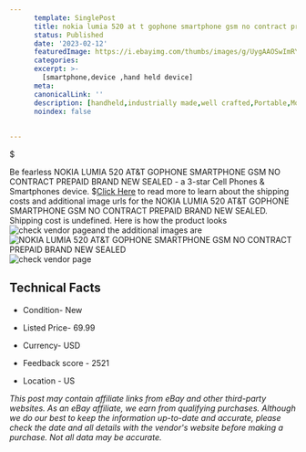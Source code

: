 ```yaml
---
      template: SinglePost
      title: nokia lumia 520 at t gophone smartphone gsm no contract prepaid brand new sealed
      status: Published
      date: '2023-02-12'
      featuredImage: https://i.ebayimg.com/thumbs/images/g/UygAAOSwImRYMmOf/s-l225.jpg
      categories: 
      excerpt: >-
        [smartphone,device ,hand held device]
      meta:
      canonicalLink: ''
      description: [handheld,industrially made,well crafted,Portable,Mobile,Compact,Convenient,Lightweight,Maneuverable,Man-portable,Miniature,Carriable,Hand-held,Light,Holdable,Transportable,Mobile device,Pocket-sized,On-the-go,Wireless,Cordless,Compact size,Convenient size, smartphone,device ,hand held device]
      noindex: false
      
        
---
```

$

Be fearless NOKIA LUMIA 520 AT&T GOPHONE SMARTPHONE GSM NO CONTRACT PREPAID BRAND NEW SEALED - a 3-star Cell Phones & Smartphones device.
$[Click Here](https://www.ebay.com/itm/282263071780?hash=item41b830ac24%3Ag%3AUygAAOSwImRYMmOf&mkevt=1&mkcid=1&mkrid=711-53200-19255-0&campid=%253CePNCampaignId%253E&customid=%253CreferenceId%253E&toolid=10049) to read more to learn about the shipping costs and additional image urls for the NOKIA LUMIA 520 AT&T GOPHONE SMARTPHONE GSM NO CONTRACT PREPAID BRAND NEW SEALED. Shipping cost is undefined. Here is how the product looks ![check vendor page](https://i.ebayimg.com/thumbs/images/g/UygAAOSwImRYMmOf/s-l225.jpg)and the additional images are![NOKIA LUMIA 520 AT&T GOPHONE SMARTPHONE GSM NO CONTRACT PREPAID BRAND NEW SEALED](https://i.ebayimg.com/images/g/UygAAOSwImRYMmOf/s-l1200.jpg)![check vendor page](https://origin-galleryplus.ebayimg.com/ws/web/282263071780_2_0_1/225x225.jpg,https://origin-galleryplus.ebayimg.com/ws/web/282263071780_3_0_1/225x225.jpg,https://origin-galleryplus.ebayimg.com/ws/web/282263071780_4_0_1/225x225.jpg,https://origin-galleryplus.ebayimg.com/ws/web/282263071780_5_0_1/225x225.jpg,https://origin-galleryplus.ebayimg.com/ws/web/282263071780_6_0_1/225x225.jpg,https://origin-galleryplus.ebayimg.com/ws/web/282263071780_7_0_1/225x225.jpg,https://origin-galleryplus.ebayimg.com/ws/web/282263071780_8_0_1/225x225.jpg,https://origin-galleryplus.ebayimg.com/ws/web/282263071780_9_0_1/225x225.jpg)



 ## Technical Facts 



     
      

 - Condition- New 


      

 - Listed Price- 69.99 


      

 - Currency- USD 


      

 - Feedback score - 2521 


      

 - Location - US 


      
      

 *_This post may contain affiliate links from eBay and other third-party websites. As an eBay affiliate, we earn from qualifying purchases. Although we do our best to keep the information up-to-date and accurate, please check the date and all details with the vendor's website before making a purchase. Not all data may be accurate._*







